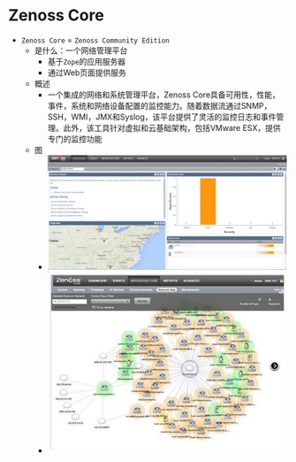 # Zenoss Core

* `Zenoss Core` = `Zenoss Community Edition`
  * 是什么：一个网络管理平台
    * 基于`Zope`的应用服务器
    * 通过Web页面提供服务
  * 概述
    * 一个集成的网络和系统管理平台，Zenoss Core具备可用性，性能，事件，系统和网络设备配置的监控能力。随着数据流通过SNMP，SSH，WMI，JMX和Syslog，该平台提供了灵活的监控日志和事件管理。此外，该工具针对虚拟和云基础架构，包括VMware ESX，提供专门的监控功能
  * 图
    * ![zenoss_5_dashboard](../../assets/img/zenoss_5_dashboard.png)
    * ![zenoss_core_screenshot](../../assets/img/zenoss_core_screenshot.jpg)

